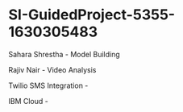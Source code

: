 # SI-GuidedProject-5355-1630305483


Sahara Shrestha - Model Building

Rajiv Nair - Video Analysis

Twilio SMS Integration -

IBM Cloud -
